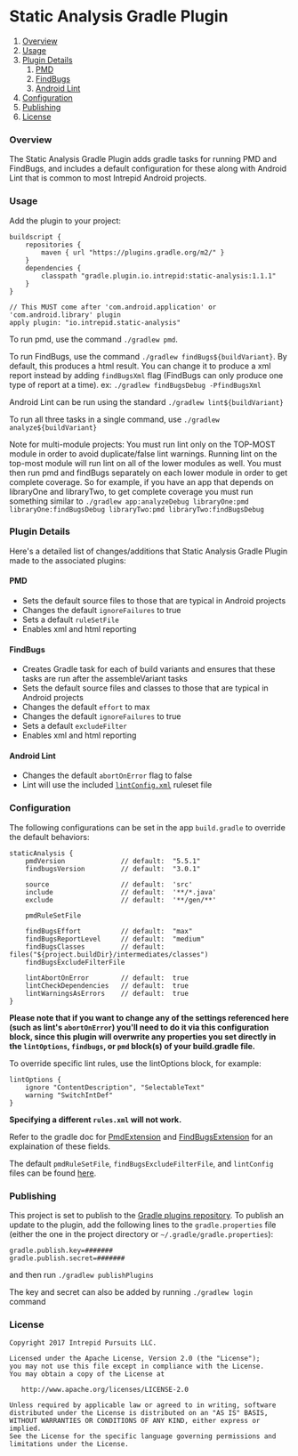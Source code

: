# Static Analysis Gradle Plugin

1. [Overview](#overview)
1. [Usage](#usage)
1. [Plugin Details](#plugin-details)
    1. [PMD](#pmd)
    1. [FindBugs](#findbugs)
    1. [Android Lint](#android-lint)
1. [Configuration](#configuration)
1. [Publishing](#publishing)
1. [License](#license)

### Overview
The Static Analysis Gradle Plugin adds gradle tasks for running PMD and FindBugs, and includes a default configuration for these along with Android Lint that is common to most Intrepid Android projects.

### Usage
Add the plugin to your project:
```
buildscript {
    repositories {
        maven { url "https://plugins.gradle.org/m2/" }
    }
    dependencies {
        classpath "gradle.plugin.io.intrepid:static-analysis:1.1.1"
    }
}

// This MUST come after 'com.android.application' or 'com.android.library' plugin
apply plugin: "io.intrepid.static-analysis"
```

To run pmd, use the command `./gradlew pmd`.

To run FindBugs, use the command `./gradlew findBugs${buildVariant}`. By default, this produces a html result. You can change it to produce a xml report instead by adding `findBugsXml` flag (FindBugs can only produce one type of report at a time).
ex: `./gradlew findBugsDebug -PfindBugsXml`

Android Lint can be run using the standard `./gradlew lint${buildVariant}`

To run all three tasks in a single command, use `./gradlew analyze${buildVariant}`

Note for multi-module projects: You must run lint only on the TOP-MOST module in order to avoid duplicate/false lint warnings. Running lint on the top-most module will run lint on all of the lower modules as well. You must then run pmd and findBugs separately on each lower module in order to get complete coverage. So for example, if you have an app that depends on libraryOne and libraryTwo, to get complete coverage you must run something similar to `./gradlew app:analyzeDebug libraryOne:pmd libraryOne:findBugsDebug libraryTwo:pmd libraryTwo:findBugsDebug`

### Plugin Details
Here's a detailed list of changes/additions that Static Analysis Gradle Plugin made to the associated plugins:

#### PMD
* Sets the default source files to those that are typical in Android projects
* Changes the default `ignoreFailures` to true
* Sets a default `ruleSetFile`
* Enables xml and html reporting

#### FindBugs
* Creates Gradle task for each of build variants and ensures that these tasks are run after the assembleVariant tasks
* Sets the default source files and classes to those that are typical in Android projects
* Changes the default `effort` to max
* Changes the default `ignoreFailures` to true
* Sets a default `excludeFilter`
* Enables xml and html reporting

#### Android Lint
* Changes the default `abortOnError` flag to false
* Lint will use the included [`lintConfig.xml`](src/main/resources/default-lintConfig.xml) ruleset file

### Configuration
The following configurations can be set in the app `build.gradle` to override the default behaviors:

```
staticAnalysis {
    pmdVersion              // default:  "5.5.1"
    findbugsVersion         // default:  "3.0.1"

    source                  // default:  'src'
    include                 // default:  '**/*.java'
    exclude                 // default:  '**/gen/**'

    pmdRuleSetFile

    findBugsEffort          // default:  "max"
    findBugsReportLevel     // default:  "medium"
    findBugsClasses         // default:  files("${project.buildDir}/intermediates/classes")
    findBugsExcludeFilterFile

    lintAbortOnError        // default:  true
    lintCheckDependencies   // default:  true
    lintWarningsAsErrors    // default:  true
}
```
<b>Please note that if you want to change any of the settings referenced here (such as lint's `abortOnError`) you'll need to do it via this configuration block, since this plugin will overwrite any properties you set directly in the `lintOptions`, `findbugs`, or `pmd` block(s) of your build.gradle file.</b>

To override specific lint rules, use the lintOptions block, for example:
```
lintOptions {
    ignore "ContentDescription", "SelectableText"
    warning "SwitchIntDef"
} 
```
**Specifying a different `rules.xml` will not work.**

Refer to the gradle doc for [PmdExtension](https://docs.gradle.org/current/dsl/org.gradle.api.plugins.quality.PmdExtension.html) and [FindBugsExtension](https://docs.gradle.org/current/dsl/org.gradle.api.plugins.quality.FindBugsExtension.html) for an explaination of these fields.

The default `pmdRuleSetFile`, `findBugsExcludeFilterFile`, and `lintConfig` files can be found [here](src/main/resources).

### Publishing
This project is set to publish to the [Gradle plugins repository](https://plugins.gradle.org/). To publish an update to the plugin, add the following lines to the `gradle.properties` file (either the one in the project directory or `~/.gradle/gradle.properties`):
```
gradle.publish.key=#######
gradle.publish.secret=#######
```
and then run `./gradlew publishPlugins`

The key and secret can also be added by running `./gradlew login` command

### License
```
Copyright 2017 Intrepid Pursuits LLC.

Licensed under the Apache License, Version 2.0 (the "License");
you may not use this file except in compliance with the License.
You may obtain a copy of the License at

   http://www.apache.org/licenses/LICENSE-2.0

Unless required by applicable law or agreed to in writing, software
distributed under the License is distributed on an "AS IS" BASIS,
WITHOUT WARRANTIES OR CONDITIONS OF ANY KIND, either express or implied.
See the License for the specific language governing permissions and
limitations under the License.
```

